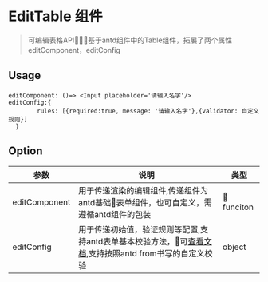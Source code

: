 # EditTable 组件

> 可编辑表格API基于antd组件中的Table组件，拓展了两个属性editComponent，editConfig
## Usage
```
editComponent: ()=> <Input placeholder='请输入名字'/>
editConfig:{
        rules: [{required:true, message: '请输入名字'},{validator: 自定义规则}]
  }
```
## Option
| 参数 | 说明 | 类型 |
| - | - | - |
|editComponent|用于传递渲染的编辑组件,传递组件为antd基础表单组件，也可自定义，需遵循antd组件的包装| funciton|
|editConfig|用于传递初始值，验证规则等配置,支持antd表单基本校验方法，可[查看文档](https://ant.design/components/form-cn/),支持按照antd from书写的自定义校验|object|

